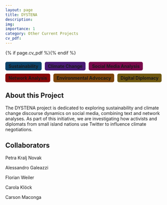```yaml
---
layout: page
title: DYSTENA
description:
img: 
importance: 1
category: Other Current Projects
cv_pdf: 
---
```


{% if page.cv_pdf %}<a href="{{ page.cv_pdf | prepend: 'assets/pdf/' | relative_url}}" target="_blank" rel="noopener noreferrer" class="float-right"><i class="fas fa-file-pdf" style="font-size: 48px;"></i></a>{% endif %}

<div style="display: flex; flex-wrap: wrap; gap: 10px; margin: 20px 0;">
    <span style="background-color: #0c436a; padding: 5px 10px; border-radius: 5px; font-weight: bold;">Sustainability</span>
    <span style="background-color: #4a1b75; padding: 5px 10px; border-radius: 5px; font-weight: bold;">Climate Change</span>
    <span style="background-color: #79094b; padding: 5px 10px; border-radius: 5px; font-weight: bold;">Social Media Analysis</span>
    <span style="background-color: #870808; padding: 5px 10px; border-radius: 5px; font-weight: bold;">Network Analysis</span>
    <span style="background-color: #7d4509; padding: 5px 10px; border-radius: 5px; font-weight: bold;">Environmental Advocacy</span>
    <span style="background-color: #6f5810; padding: 5px 10px; border-radius: 5px; font-weight: bold;">Digital Diplomacy</span>
</div>

## About this Project

The DYSTENA project is dedicated to exploring sustainability and climate change discourse dynamics on social media, combining text and network analyses. As part of this initiative, we are investigating how activists and diplomats from small island nations use Twitter to influence climate negotiations.

## Collaborators

Petra Kralj Novak

Alessandro Galeazzi

Florian Weiler

Carola Klöck

Carson Maconga



